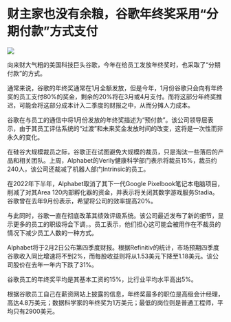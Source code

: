 # 财主家也没有余粮，谷歌年终奖采用“分期付款”方式支付

![](https://inews.gtimg.com/news_bt/OKzu1FyCBDy3kmnmonJAVJkYXvl2MZmf01bZS2EO9ot2MAA/1000)

向来财大气粗的美国科技巨头谷歌，今年在给员工发放年终奖时，也采取了“分期付款”的方式。

通常来说，谷歌的年终奖通常在1月全额发放，但是今年，1月份谷歌只会向有年终奖的员工支付80%的奖金，剩余的20%将在3月或4月支付。而将这部分年终奖推迟，可能会将这部分成本计入二季度的财报之中，从而分摊人力成本。

谷歌在与员工的通信中将1月份发放的年终奖描述为“预付款”。该公司领导层表示，由于其员工评估系统的“过渡”和未来奖金发放时间的改变，这将是一次性而非永久的变化。

在硅谷大规模裁员之际，谷歌正在试图避免大规模的裁员，只是淘汰一些落后的产品和相关团队。上周，Alphabet的Verily健康科学部门表示将裁员15%，裁员约240人，该公司还裁减了机器人部门Intrinsic的员工。

在2022年下半年，Alphabet取消了其下一代Google Pixelbook笔记本电脑项目，削减了对其Area
120内部孵化器的资金，并表示将关闭其数字游戏服务Stadia。谷歌曾在去年9月份表示，希望将公司的效率提高20%。

与此同时，谷歌一直在彻底改革其绩效评级系统。该公司最近发布了新的细节，显示更多的员工的职级将会下调，。员工表示，他们担心这可能会被用作在不裁员的情况下减少员工人数的一种方式。

Alphabet将于2月2日公布第四季度财报。根据Refinitiv的统计，市场预期四季度谷歌收入同比增速将不到2%，而每股收益则将从1.53美元下降至1.18美元。该公司股价在去年一年内下跌了31%。

谷歌员工的年终奖平均是其基本工资的15%，比行业平均水平高出5%。

根据谷歌员工自己在薪资网站上披露的信息，年终奖最多的职位是高级会计经理，高达4.8万美元；数据科学家的年终奖为1万美元；最低的岗位则是普通工程师，平均只有2900美元。

